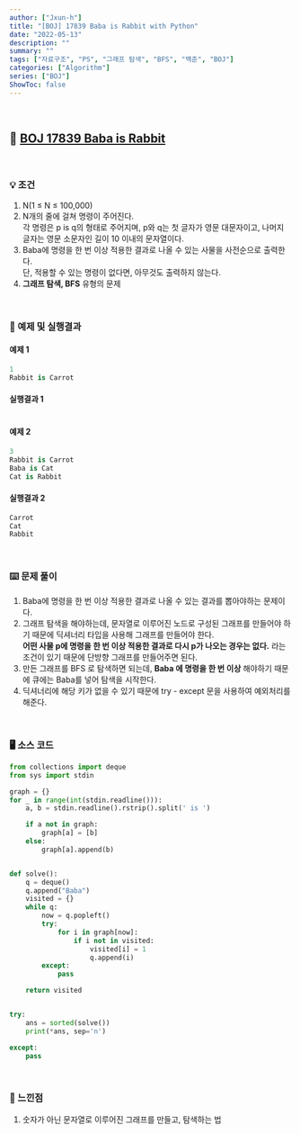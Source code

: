 ```yaml
---
author: ["Jxun-h"]
title: "[BOJ] 17839 Baba is Rabbit with Python"
date: "2022-05-13"
description: ""
summary: ""
tags: ["자료구조", "PS", "그래프 탐색", "BFS", "백준", "BOJ"]
categories: ["Algorithm"]
series: ["BOJ"]
ShowToc: false
---
```


<br>

## 📌 <a href="https://www.acmicpc.net/problem/17839" target="_blank">BOJ 17839 Baba is Rabbit</a>

<br>

### 💡 조건

1.  N(1 ≤ N ≤ 100,000)
2.  N개의 줄에 걸쳐 명령이 주어진다.  
    각 명령은 p is q의 형태로 주어지며, p와 q는 첫 글자가 영문 대문자이고, 나머지 글자는 영문 소문자인 길이 10 이내의 문자열이다.
3.  Baba에 명령을 한 번 이상 적용한 결과로 나올 수 있는 사물을 사전순으로 출력한다.  
    단, 적용할 수 있는 명령이 없다면, 아무것도 출력하지 않는다.
4.  **그래프 탐색, BFS** 유형의 문제

<br>

### 🔖 예제 및 실행결과

#### 예제 1

```py
1
Rabbit is Carrot
```

#### 실행결과 1
```py

```

#### 예제 2

```py
3
Rabbit is Carrot
Baba is Cat
Cat is Rabbit
```

#### 실행결과 2

```py
Carrot
Cat
Rabbit
```

<br>

### ⌨️ 문제 풀이

1.  Baba에 명령을 한 번 이상 적용한 결과로 나올 수 있는 결과를 뽑아야하는 문제이다.
2.  그래프 탐색을 해야하는데, 문자열로 이루어진 노드로 구성된 그래프를 만들어야 하기 때문에 딕셔너리 타입을 사용해 그래프를 만들어야 한다.  
    **어떤 사물 p에 명령을 한 번 이상 적용한 결과로 다시 p가 나오는 경우는 없다.** 라는 조건이 있기 때문에 단방향 그래프를 만들어주면 된다.
3.  만든 그래프를 BFS 로 탐색하면 되는데, **Baba 에 명령을 한 번 이상** 해야하기 때문에 큐에는 Baba를 넣어 탐색을 시작한다.
4.  딕셔너리에 해당 키가 없을 수 있기 때문에 try - except 문을 사용하여 예외처리를 해준다.

<br>

### 🖥 소스 코드

```py
from collections import deque
from sys import stdin

graph = {}
for _ in range(int(stdin.readline())):
    a, b = stdin.readline().rstrip().split(' is ')

    if a not in graph:
        graph[a] = [b]
    else:
        graph[a].append(b)


def solve():
    q = deque()
    q.append("Baba")
    visited = {}
    while q:
        now = q.popleft()
        try:
            for i in graph[now]:
                if i not in visited:
                    visited[i] = 1
                    q.append(i)
        except:
            pass

    return visited


try:
    ans = sorted(solve())
    print(*ans, sep='n')

except:
    pass
```

<br>

### 💾 느낀점

1.  숫자가 아닌 문자열로 이루어진 그래프를 만들고, 탐색하는 법